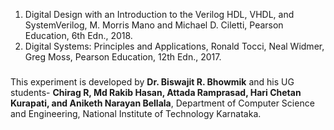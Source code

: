 1. Digital Design with an Introduction to the Verilog HDL, VHDL, and SystemVerilog, M.
Morris Mano and Michael D. Ciletti, Pearson Education, 6th Edn., 2018.
2. Digital Systems: Principles and Applications, Ronald Tocci, Neal Widmer, Greg Moss, Pearson Education, 12th Edn., 2017.

###
This experiment is developed by **Dr. Biswajit R. Bhowmik** and his UG students- **Chirag R, Md Rakib Hasan, Attada Ramprasad, Hari Chetan Kurapati, and Aniketh Narayan Bellala**, Department of Computer Science and Engineering, National Institute of Technology Karnataka.